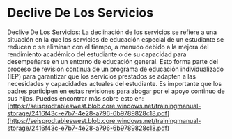 # Declive De Los Servicios
Declive De Los Servicios: La declinación de los servicios se refiere a una situación en la que los servicios de educación especial de un estudiante se reducen o se eliminan con el tiempo, a menudo debido a la mejora del rendimiento académico del estudiante o de su capacidad para desempeñarse en un entorno de educación general. Esto forma parte del proceso de revisión continua de un programa de educación individualizado (IEP) para garantizar que los servicios prestados se adapten a las necesidades y capacidades actuales del estudiante. Es importante que los padres participen en estas revisiones para abogar por el apoyo continuo de sus hijos.
Puedes encontrar más sobre esto en: [https://seisprodtableswest.blob.core.windows.net/trainingmanual-storage/2416f43c-e7b7-4e28-a796-6b9789828c18.pdf](https://seisprodtableswest.blob.core.windows.net/trainingmanual-storage/2416f43c-e7b7-4e28-a796-6b9789828c18.pdf)